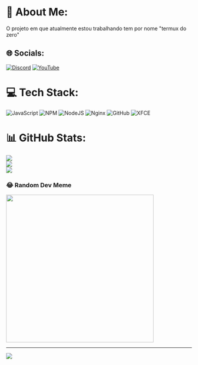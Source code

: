 # 💫 About Me:
O projeto em que atualmente estou trabalhando tem por nome "termux do zero"<br>


## 🌐 Socials:
[![Discord](https://img.shields.io/badge/Discord-%237289DA.svg?logo=discord&logoColor=white)](https://discord.gg/https://discord.com/invite/U8MvHxpw) [![YouTube](https://img.shields.io/badge/YouTube-%23FF0000.svg?logo=YouTube&logoColor=white)](https://youtube.com/@https://www.youtube.com/@Juliuscaesar-Jc) 

# 💻 Tech Stack:
![JavaScript](https://img.shields.io/badge/javascript-%23323330.svg?style=plastic&logo=javascript&logoColor=%23F7DF1E) ![NPM](https://img.shields.io/badge/NPM-%23CB3837.svg?style=plastic&logo=npm&logoColor=white) ![NodeJS](https://img.shields.io/badge/node.js-6DA55F?style=plastic&logo=node.js&logoColor=white) ![Nginx](https://img.shields.io/badge/nginx-%23009639.svg?style=plastic&logo=nginx&logoColor=white) ![GitHub](https://img.shields.io/badge/github-%23121011.svg?style=plastic&logo=github&logoColor=white) ![XFCE](https://img.shields.io/badge/XFCE-%232284F2.svg?style=plastic&logo=xfce&logoColor=white)
# 📊 GitHub Stats:
![](https://github-readme-stats.vercel.app/api?username=Juliorebuna&theme=ambient_gradient&hide_border=false&include_all_commits=true&count_private=false)<br/>
![](https://github-readme-streak-stats.herokuapp.com/?user=Juliorebuna&theme=ambient_gradient&hide_border=false)<br/>
![](https://github-readme-stats.vercel.app/api/top-langs/?username=Juliorebuna&theme=ambient_gradient&hide_border=false&include_all_commits=true&count_private=false&layout=compact)

### 😂 Random Dev Meme
<img src='https://memer-new.vercel.app/' style="height: 400px;"/>

---
[![](https://visitcount.itsvg.in/api?id=Juliorebuna&icon=0&color=0)](https://visitcount.itsvg.in)

<!-- Proudly created with GPRM ( https://gprm.itsvg.in ) -->
